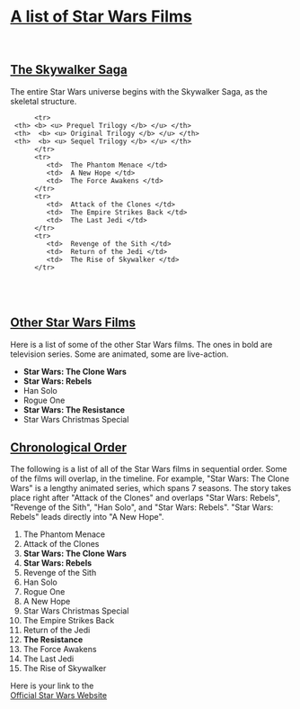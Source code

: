
<head>
<h1> <u> A list of Star Wars Films </u> </h1>
</head>

<body> 

<br>
<h2> <u> The Skywalker Saga </u> </h2>
<p>The entire Star Wars universe begins with the Skywalker Saga, as the skeletal structure. </p>
     <table>

          <tr>
     <th> <b> <u> Prequel Trilogy </b> </u> </th>
     <th>  <b> <u> Original Trilogy </b> </u> </th>
     <th>  <b> <u> Sequel Trilogy </b> </u> </th>
          </tr>
          <tr>
             <td>  The Phantom Menace </td>
             <td>  A New Hope </td>
             <td>  The Force Awakens </td>
          </tr> 
          <tr>
             <td>  Attack of the Clones </td>
             <td>  The Empire Strikes Back </td>
             <td>  The Last Jedi </td>
          </tr>
          <tr>
             <td>  Revenge of the Sith </td>
             <td>  Return of the Jedi </td>
             <td>  The Rise of Skywalker </td>
          </tr>
   </table>


<br>
<h2> <u> Other Star Wars Films </u> </h2>
<p> Here is a list of some of the other Star Wars films. The ones in bold are television series. Some are animated, some are live-action.
</p>

<ul>
    <li> <b>Star Wars: The Clone Wars  </b> </li>
    <li>  <b> Star Wars: Rebels </b> </li>
    <li> Han Solo </li>
    <li> Rogue One </li>
    <li> <b> Star Wars: The Resistance </b> </li>
    <li>  Star Wars Christmas Special </li>
</ul>

<h2> <u> Chronological Order</u> </h2>
<p> The following is a list of all of the Star Wars films in sequential order.  Some of the films will overlap, in the timeline. For example, "Star Wars: The Clone Wars" is a lengthy animated series, which spans 7 seasons. The story takes place right after "Attack of the Clones" and overlaps "Star Wars: Rebels", "Revenge of the Sith",  "Han Solo", and "Star Wars: Rebels". "Star Wars: Rebels" leads directly into "A New Hope".</p> 
          <ol>
    <li> The Phantom Menace </li>
    <li> Attack of the Clones </li>
    <li> <b>Star Wars: The Clone Wars  </b> </li>                         
    <li> <b> Star Wars: Rebels </b> </li>
    <li> Revenge of the Sith </li>
    <li> Han Solo </li>
    <li> Rogue One </li>
    <li> A New Hope </li>
    <li>  Star Wars Christmas Special </li>
    <li> The Empire Strikes Back </li>
    <li> Return of the Jedi </li>
    <li> <b> The Resistance </b> </li>
    <li> The Force Awakens </li>
    <li> The Last Jedi </li>
    <li> The Rise of Skywalker </li>
          </ol>


<p> <a name="#StarWarsWebsite"> Here is your link to the </a> </li>
<br>
<a href=https://www.starwars.com/ >
Official Star Wars Website </a>


</body>




</html>
